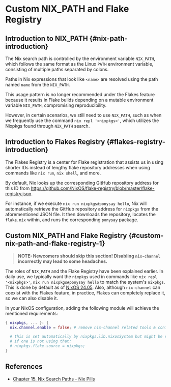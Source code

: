 # Custom NIX_PATH and Flake Registry

## Introduction to NIX_PATH {#nix-path-introduction}

The Nix search path is controlled by the environment variable `NIX_PATH`, which follows
the same format as the Linux `PATH` environment variable, consisting of multiple paths
separated by colons.

Paths in Nix expressions that look like `<name>` are resolved using the path named `name`
from the `NIX_PATH`.

This usage pattern is no longer recommended under the Flakes feature because it results in
Flake builds depending on a mutable environment variable `NIX_PATH`, compromising
reproducibility.

However, in certain scenarios, we still need to use `NIX_PATH`, such as when we frequently
use the command `nix repl '<nixpkgs>'`, which utilizes the Nixpkgs found through
`NIX_PATH` search.

## Introduction to Flakes Registry {#flakes-registry-introduction}

The Flakes Registry is a center for Flake registration that assists us in using shorter
IDs instead of lengthy flake repository addresses when using commands like `nix run`,
`nix shell`, and more.

By default, Nix looks up the corresponding GitHub repository address for this ID from
<https://github.com/NixOS/flake-registry/blob/master/flake-registry.json>.

For instance, if we execute `nix run nixpkgs#ponysay hello`, Nix will automatically
retrieve the GitHub repository address for `nixpkgs` from the aforementioned JSON file. It
then downloads the repository, locates the `flake.nix` within, and runs the corresponding
`ponysay` package.

## Custom NIX_PATH and Flake Registry {#custom-nix-path-and-flake-registry-1}

> **NOTE: Newcomers should skip this section! Disabling `nix-channel` incorrectly may lead
> to some headaches.**

The roles of `NIX_PATH` and the Flake Registry have been explained earlier. In daily use,
we typically want the `nixpkgs` used in commands like `nix repl '<nixpkgs>'`,
`nix run nixpkgs#ponysay hello` to match the system's `nixpkgs`. This is done
by default as of [NixOS 24.05][automatic flake registry]. Also, although
`nix-channel` can coexist with the Flakes feature, in practice, Flakes can
completely replace it, so we can also disable it.

[automatic flake registry]: https://github.com/NixOS/nixpkgs/pull/254405

In your NixOS configuration, adding the following module will achieve the mentioned
requirements:

```nix
{ nixpkgs, ... }: {
  nix.channel.enable = false; # remove nix-channel related tools & configs, we use flakes instead.

  # this is set automatically by nixpkgs.lib.nixosSystem but might be required
  # if one is not using that:
  # nixpkgs.flake.source = nixpkgs;
}
```

## References

- [Chapter 15. Nix Search Paths - Nix Pills](https://nixos.org/guides/nix-pills/nix-search-paths.html)

